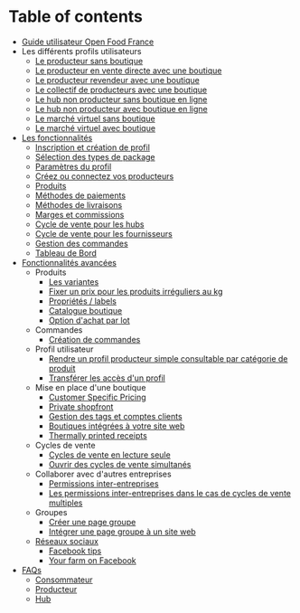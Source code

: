 # Table of contents

* [Guide utilisateur Open Food France](README.md)
* Les différents profils utilisateurs
  * [Le producteur sans boutique](les-differents-profils-utilisateurs/le-producteur-sans-boutique.md)
  * [Le producteur en vente directe avec une boutique](les-differents-profils-utilisateurs/le-producteur-en-vente-directe-avec-une-boutique.md)
  * [Le producteur revendeur avec une boutique](les-differents-profils-utilisateurs/le-producteur-revendeur-avec-une-boutique.md)
  * [Le collectif de producteurs avec une boutique](les-differents-profils-utilisateurs/le-collectif-de-producteurs-avec-une-boutique.md)
  * [Le hub non producteur sans boutique en ligne](les-differents-profils-utilisateurs/le-hub-non-producteur-sans-boutique-en-ligne.md)
  * [Le hub non producteur avec boutique en ligne](les-differents-profils-utilisateurs/le-hub-non-producteur-avec-boutique-en-ligne.md)
  * [Le marché virtuel sans boutique](les-differents-profils-utilisateurs/le-marche-virtuel-sans-boutique.md)
  * [Le marché virtuel avec boutique](les-differents-profils-utilisateurs/le-marche-virtuel-avec-boutique.md)
* [Les fonctionnalités](fonctionnalites-standards/README.md)
  * [Inscription et création de profil](fonctionnalites-standards/inscription-et-creation-de-profil.md)
  * [Sélection des types de package](fonctionnalites-standards/types-de-package.md)
  * [Paramètres du profil](fonctionnalites-standards/parametres.md)
  * [Créez ou connectez vos producteurs](fonctionnalites-standards/creez-ou-connectez-vos-producteurs.md)
  * [Produits](fonctionnalites-standards/produits.md)
  * [Méthodes de paiements](fonctionnalites-standards/methodes-de-paiements.md)
  * [Méthodes de livraisons](fonctionnalites-standards/types-de-livraisons.md)
  * [Marges et commissions](fonctionnalites-standards/frais-et-taxes.md)
  * [Cycle de vente pour les hubs](fonctionnalites-standards/cycle-de-vente-pour-les-hub.md)
  * [Cycle de vente pour les fournisseurs](fonctionnalites-standards/cycle-de-vente-pour-les-fournisseurs.md)
  * [Gestion des commandes](fonctionnalites-standards/visualisation-des-commandes.md)
  * [Tableau de Bord](fonctionnalites-standards/tableau-de-bord.md)
* [Fonctionnalités avancées](fonctionnalites-avancees/README.md)
  * Produits
    * [Les variantes](fonctionnalites-avancees/produits/product-variants.md)
    * [Fixer un prix pour les produits irréguliers au kg](fonctionnalites-avancees/produits/pricing-irregular-items-kg.md)
    * [Propriétés / labels](fonctionnalites-avancees/produits/product-properties.md)
    * [Catalogue boutique](fonctionnalites-avancees/produits/inventory-tool.md)
    * [Option d'achat par lot](fonctionnalites-avancees/produits/group-buy-for-bulk-ordering.md)
  * Commandes
    * [Création de commandes](fonctionnalites-avancees/commandes/manual-orders.md)
  * Profil utilisateur
    * [Rendre un profil producteur simple consultable par catégorie de produit](fonctionnalites-avancees/votre-profil/making-a-producer-profile-searchable-by-product-category.md)
    * [Transférer les accès d'un profil](fonctionnalites-avancees/votre-profil/transfer-ownership.md)
  * Mise en place d'une boutique
    * [Customer Specific Pricing](fonctionnalites-avancees/mise-en-place-dune-boutique/customer-specific-pricing.md)
    * [Private shopfront](fonctionnalites-avancees/mise-en-place-dune-boutique/private-shopfront.md)
    * [Gestion des tags et comptes clients](fonctionnalites-avancees/mise-en-place-dune-boutique/customized-shopping-experience.md)
    * [Boutiques intégrées à votre site web](fonctionnalites-avancees/mise-en-place-dune-boutique/embedded-shops.md)
    * [Thermally printed receipts](fonctionnalites-avancees/mise-en-place-dune-boutique/thermally-printed-receipts.md)
  * Cycles de vente
    * [Cycles de vente en lecture seule](fonctionnalites-avancees/cycles-de-vente/display-only-order-cycles.md)
    * [Ouvrir des cycles de vente simultanés](fonctionnalites-avancees/cycles-de-vente/opening-more-than-one-order-cycle.md)
  * Collaborer avec d'autres entreprises
    * [Permissions inter-entreprises](fonctionnalites-avancees/collaborer-avec-dautres-entreprises/e2e-permissions.md)
    * [Les permissions inter-entreprises dans le cas de cycles de vente multiples](fonctionnalites-avancees/collaborer-avec-dautres-entreprises/e2e-powers-in-multi-enterprise-ocs.md)
  * Groupes
    * [Créer une page groupe](fonctionnalites-avancees/groupes/create-group-page.md)
    * [Intégrer une page groupe à un site web](fonctionnalites-avancees/groupes/embed-a-group-page.md)
  * [Réseaux sociaux](fonctionnalites-avancees/reseaux-sociaux/README.md)
    * [Facebook tips](fonctionnalites-avancees/reseaux-sociaux/facebook-tips.md)
    * [Your farm on Facebook](fonctionnalites-avancees/reseaux-sociaux/your-farm-on-facebook.md)
* [FAQs](faqs/README.md)
  * [Consommateur](faqs/consommateur.md)
  * [Producteur](faqs/producteur.md)
  * [Hub](faqs/hub.md)

